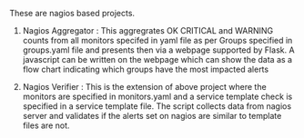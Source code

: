 These are nagios based projects.

1. Nagios Aggregator : This aggregrates OK CRITICAL and WARNING counts from all monitors specifed 
in yaml file as per Groups specified in groups.yaml file and presents then via a webpage supported
by Flask. A javascript can be written on the webpage which can show the data as a flow chart 
indicating which groups have the most impacted alerts 

2. Nagios Verifier : This is the extension of above project where the monitors are specified in 
monitors.yaml and a service template check is specified in a service template file. The script 
collects data from nagios server and validates if the alerts set on nagios are similar to template
files are not.

